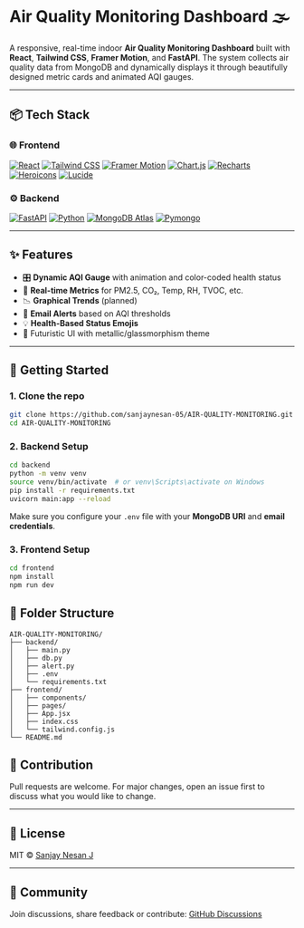 # Air Quality Monitoring Dashboard 🌫️

A responsive, real-time indoor **Air Quality Monitoring Dashboard** built with **React**, **Tailwind CSS**, **Framer Motion**, and **FastAPI**. The system collects air quality data from MongoDB and dynamically displays it through beautifully designed metric cards and animated AQI gauges.

---

## 📦 Tech Stack

### 🌐 Frontend

[![React](https://img.shields.io/badge/React.js-61DAFB?style=for-the-badge&logo=react&logoColor=black)](https://reactjs.org/)
[![Tailwind CSS](https://img.shields.io/badge/Tailwind_CSS-06B6D4?style=for-the-badge&logo=tailwindcss&logoColor=white)](https://tailwindcss.com/)
[![Framer Motion](https://img.shields.io/badge/Framer_Motion-EF008F?style=for-the-badge&logo=framer&logoColor=white)](https://www.framer.com/motion/)
[![Chart.js](https://img.shields.io/badge/Chart.js-F5788D?style=for-the-badge&logo=chartdotjs&logoColor=white)](https://www.chartjs.org/)
[![Recharts](https://img.shields.io/badge/Recharts-FF7448?style=for-the-badge&logo=recharts&logoColor=white)](https://recharts.org/)
[![Heroicons](https://img.shields.io/badge/Heroicons-000000?style=for-the-badge&logo=heroicons&logoColor=white)](https://heroicons.com/)
[![Lucide](https://img.shields.io/badge/Lucide-000000?style=for-the-badge&logo=lucide&logoColor=white)](https://lucide.dev/)

### ⚙️ Backend

[![FastAPI](https://img.shields.io/badge/FastAPI-009688?style=for-the-badge&logo=fastapi&logoColor=white)](https://fastapi.tiangolo.com/)
[![Python](https://img.shields.io/badge/Python-3776AB?style=for-the-badge&logo=python&logoColor=white)](https://www.python.org/)
[![MongoDB Atlas](https://img.shields.io/badge/MongoDB_Atlas-47A248?style=for-the-badge&logo=mongodb&logoColor=white)](https://www.mongodb.com/cloud/atlas)
[![Pymongo](https://img.shields.io/badge/PyMongo-306998?style=for-the-badge&logo=python&logoColor=white)](https://pymongo.readthedocs.io/)

---

## ✨ Features

- 🎛️ **Dynamic AQI Gauge** with animation and color-coded health status
- 🧪 **Real-time Metrics** for PM2.5, CO₂, Temp, RH, TVOC, etc.
- 📉 **Graphical Trends** (planned)
- 📧 **Email Alerts** based on AQI thresholds
- 💡 **Health-Based Status Emojis**
- 🎨 Futuristic UI with metallic/glassmorphism theme

---

## 🚀 Getting Started

### 1. Clone the repo

```bash
git clone https://github.com/sanjaynesan-05/AIR-QUALITY-MONITORING.git
cd AIR-QUALITY-MONITORING
```

### 2. Backend Setup

```bash
cd backend
python -m venv venv
source venv/bin/activate  # or venv\Scripts\activate on Windows
pip install -r requirements.txt
uvicorn main:app --reload
```

Make sure you configure your `.env` file with your **MongoDB URI** and **email credentials**.

### 3. Frontend Setup

```bash
cd frontend
npm install
npm run dev
```

## 📂 Folder Structure

```
AIR-QUALITY-MONITORING/
├── backend/
│   ├── main.py
│   ├── db.py
│   ├── alert.py
│   ├── .env
│   └── requirements.txt
├── frontend/
│   ├── components/
│   ├── pages/
│   ├── App.jsx
│   ├── index.css
│   └── tailwind.config.js
└── README.md
```

## 🤝 Contribution

Pull requests are welcome. For major changes, open an issue first to discuss what you would like to change.

---

## 📄 License

MIT © [Sanjay Nesan J](https://github.com/sanjaynesan-05)

---

## 💬 Community

Join discussions, share feedback or contribute:
[GitHub Discussions](https://github.com/sanjaynesan-05/AIR-QUALITY-MONITORING/discussions)
